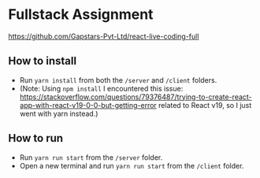 # Fullstack Assignment
https://github.com/Gapstars-Pvt-Ltd/react-live-coding-full

## How to install
- Run `yarn install` from both the `/server` and `/client` folders.
- (Note: Using `npm install` I encountered this issue: https://stackoverflow.com/questions/79376487/trying-to-create-react-app-with-react-v19-0-0-but-getting-error related to React v19, so I just went with yarn instead.)

## How to run
- Run `yarn run start` from the `/server` folder.
- Open a new terminal and run `yarn run start` from the `/client` folder.
